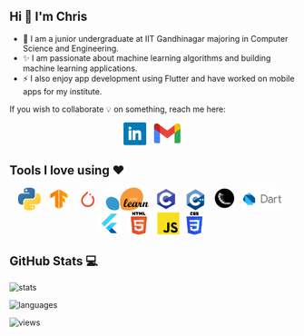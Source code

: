 ## Hi 👋 I'm Chris

- 📖 I am a junior undergraduate at IIT Gandhinagar majoring in Computer Science and Engineering. 
- ✨ I am passionate about machine learning algorithms and building machine learning applications. 
- ⚡ I also enjoy app development using Flutter and have worked on mobile apps for my institute. 

If you wish to collaborate 💡 on something, reach me here:

<p align='center'>
<a href="http://linkedin.com/in/chrisfrancis09"><img height="40" src="icons/linkedin.png"></a>&nbsp;&nbsp;
<a href="mailto:chris.francis@iitgn.ac.in"><img height="40" src="icons/gmail.png"></a>
</p>

## Tools I love using ❤️ 

<p align="center"> 
<a href=""><img height="40" src="icons/python.png"></a>&nbsp;&nbsp;
<a href=""><img height="40" src="icons/tf.png"></a>&nbsp;&nbsp;
<a href=""><img height="40" src="icons/pytorch.png"></a>&nbsp;&nbsp;
<a href=""><img height="40" src="icons/sklearn.png"></a>&nbsp;&nbsp;
<a href=""><img height="40" src="icons/c.png"></a>&nbsp;&nbsp;
<a href=""><img height="40" src="icons/c++.png"></a>&nbsp;&nbsp;
<a href=""><img height="40" src="icons/flask.png"></a>&nbsp;&nbsp;
<a href=""><img height="40" src="icons/dart.png"></a>&nbsp;&nbsp;
<a href=""><img height="40" src="icons/flutter.png"></a>&nbsp;&nbsp;
<a href=""><img height="40" src="icons/html.png"></a>&nbsp;&nbsp;
<a href=""><img height="40" src="icons/js.png"></a>&nbsp;&nbsp;
<a href=""><img height="40" src="icons/css.png"></a>&nbsp;&nbsp;
</p>

## GitHub Stats 💻 

![stats](https://github-readme-stats.vercel.app/api?username=frank-chris&show_icons=true&locale=en)

![languages](https://github-readme-stats.vercel.app/api/top-langs?username=frank-chris&show_icons=true&locale=en&layout=compact)

![views](https://komarev.com/ghpvc/?username=frank-chris&color=4F94EF&style=flat-square)
